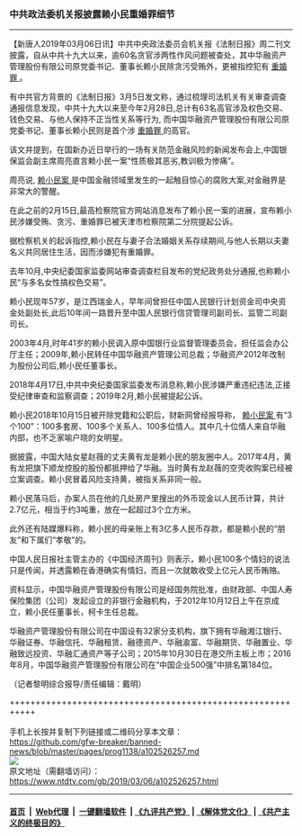 ### 中共政法委机关报披露赖小民重婚罪细节
------------------------

<div class="post_content" itemprop="articleBody">
 <p>
  【新唐人2019年03月06日讯】中共中央政法委员会机关报《法制日报》周二刊文披露，自从中共十九大以来，逾60名贪官涉两性作风问题被查处，其中华融资产管理股份有限公司原党委书记、董事长赖小民除贪污受贿外，更被指控犯有
  <a href="https://www.ntdtv.com/gb/重婚罪.htm">
   重婚罪
  </a>
  。
 </p>
 <p>
  有中共官方背景的《法制日报》3月5日发文称，通过梳理司法机关有关审查调查通报信息发现，中共十九大以来至今年2月28日,总计有63名高官涉及权色交易、钱色交易、与他人保持不正当性关系等行为, 而中国华融资产管理股份有限公司原党委书记、董事长赖小民则是首个涉
  <a href="https://www.ntdtv.com/gb/重婚罪.htm">
   重婚罪
  </a>
  的高官。
 </p>
 <p>
  该文并提到，在国新办近日举行的一场有关防范金融风险的新闻发布会上,中国银保监会副主席周亮直言赖小民一案“性质极其恶劣,教训极为惨痛”。
 </p>
 <p>
  周亮说,
  <a href="https://www.ntdtv.com/gb/赖小民案.htm">
   赖小民案
  </a>
  是中国金融领域里发生的一起触目惊心的腐败大案,对金融界是非常大的警醒。
 </p>
 <p>
  在此之前的2月15日,最高检察院官方网站消息发布了赖小民一案的进展，宣布赖小民涉嫌受贿、贪污、重婚罪已被天津市检察院第二分院提起公诉。
 </p>
 <p>
  据检察机关的起诉指控,赖小民在与妻子合法婚姻关系存续期间,与他人长期以夫妻名义共同居住生活，因而涉嫌犯有重婚罪。
 </p>
 <p>
  去年10月,中央纪委国家监委网站审查调查栏目发布的党纪政务处分通报,也称赖小民“与多名女性搞权色交易”。
 </p>
 <p>
  赖小民现年57岁，是江西瑞金人，早年间曾担任中国人民银行计划资金司中央资金处副处长,此后10年间一路晋升至中国人民银行信贷管理司副司长、监管二司副司长。
 </p>
 <p>
  2003年4月,时年41岁的赖小民调入原中国银行业监督管理委员会，担任监会办公厅主任；2009年,赖小民转任中国华融资产管理公司总裁；华融资产2012年改制为股份公司后,赖小民任董事长。
 </p>
 <p>
  2018年4月17日,中共中央纪委国家监委发布消息称,赖小民涉嫌严重违纪违法,正接受纪律审查和监察调查；2019年2月,赖小民被提起公诉。
 </p>
 <p>
  赖小民2018年10月15日被开除党籍和公职后，财新网曾经报导称，
  <a href="https://www.ntdtv.com/gb/赖小民案.htm">
   赖小民案
  </a>
  有“3个100”：100多套房、100多个关系人、100多位情人。其中几十位情人来自华融内部，也不乏家喻户晓的女明星。
 </p>
 <p>
  据披露，中国大陆女星赵薇的丈夫黄有龙是赖小民的朋友圈中人。2017年4月，黄有龙把旗下顺龙控股的股份都抵押给了华融。当时黄有龙赵薇的空壳收购案已经被立案调查。赖小民冒着风险支持黄，被指关系非同一般。
 </p>
 <p>
  赖小民落马后，办案人员在他的几处房产里搜出的外币现金以人民币计算，共计2.7亿元，相当于约3吨重，放在一起超过3个立方米。
 </p>
 <p>
  此外还有陆媒爆料称，赖小民的母亲账上有3亿多人民币存款，都是赖小民的“朋友”和下属们“孝敬”的。
 </p>
 <p>
  中国人民日报社主管主办的《中国经济周刊》则表示，赖小民100多个情妇的说法只是传闻，并透露赖在香港确实有情妇，而且一次就敢收受上亿元人民币贿赂。
 </p>
 <p>
  资料显示，中国华融资产管理股份有限公司是经国务院批准，由财政部、中国人寿保险集团（公司）发起设立的非银行金融机构，于2012年10月12日上午在京成立，赖小民任董事长，柯卡生任总裁。
 </p>
 <p>
  华融资产管理股份有限公司在中国设有32家分支机构，旗下拥有华融湘江银行、华融证券、华融信托、华融租赁、融德资产、华融渝富、华融期货、华融置业、华融致远投资、华融汇通资产等子公司；2015年10月30日在港交所主板上市；2016年8月，中国华融资产管理股份有限公司在“中国企业500强”中排名第184位。
 </p>
 <p>
  （记者黎明综合报导/责任编辑：戴明）
 </p>
 <div class="single_ad">
 </div>
</div>

+++++++++++++++++++++++++++++++++++++++++++++++++++++++++++<br/><br/>
手机上长按并复制下列链接或二维码分享本文章：<br/>
https://github.com/gfw-breaker/banned-news/blob/master/pages/prog1138/a102526257.md <br/>
<a href='https://github.com/gfw-breaker/banned-news/blob/master/pages/prog1138/a102526257.md'><img src='https://github.com/gfw-breaker/banned-news/blob/master/pages/prog1138/a102526257.md.png'/></a> <br/>
原文地址（需翻墙访问）：https://www.ntdtv.com/gb/2019/03/06/a102526257.html


------------------------
#### [首页](https://github.com/gfw-breaker/banned-news/blob/master/README.md) &nbsp;|&nbsp; [Web代理](https://github.com/labour-camp/helloworld) &nbsp;|&nbsp; [一键翻墙软件](https://github.com/gfw-breaker/nogfw/blob/master/README.md) &nbsp;| [《九评共产党》](https://github.com/gfw-breaker/9ping.md/blob/master/README.md#九评之一评共产党是什么) | [《解体党文化》](https://github.com/gfw-breaker/jtdwh.md/blob/master/README.md) | [《共产主义的终极目的》](https://github.com/gfw-breaker/gczydzjmd.md/blob/master/README.md)

